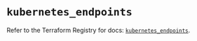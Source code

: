 # `kubernetes_endpoints`

Refer to the Terraform Registry for docs: [`kubernetes_endpoints`](https://registry.terraform.io/providers/hashicorp/kubernetes/2.37.1/docs/resources/endpoints).
